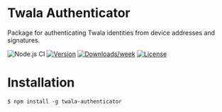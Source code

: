 # Twala Authenticator

Package for authenticating Twala identities from device addresses and signatures.

![Node.js CI](https://github.com/twala-io/twala-authenticator/workflows/Node.js%20CI/badge.svg)
[![Version](https://img.shields.io/npm/v/twala-authenticator.svg)](https://npmjs.org/package/twala-authenticator)
[![Downloads/week](https://img.shields.io/npm/dw/twala-authenticator.svg)](https://npmjs.org/package/twala-authenticator)
[![License](https://img.shields.io/npm/l/twala-authenticator.svg)](https://github.com/twala-io/twala-authenticator/blob/master/package.json)

# Installation

```sh-session
$ npm install -g twala-authenticator
```

